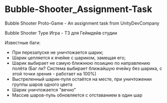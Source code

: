 # Bubble-Shooter_Assignment-Task
Bubble Shooter Proto-Game - An assignment task from UnityDevCompany 

Bubble Shooter Type Игра - ТЗ для Геймдейв студии

Известные баги:
- При перезапуске не уничтожается шарик;
- Шарик цепляется к ячейке с шариком, замещая его;
- Шарик выбирает не самую ближнюю позицию по направлению полёта (Баг ли? Система выбирает ближайшую ячейку без шарика, с этой точки зрения - работает на 100%)
- Выстреленный шарик-пуля остаётся на месте, при уничтожении группы шаров одного цвета
- Шарик уничтожается "вечно"
- Массив шаров-пуль обновляется с отставанием в один шар
